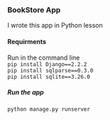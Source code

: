 ### BookStore App <br />
I wrote this app in Python lesson <br />
#### Requirments
Run in the command line <br />
`pip install Django==2.2.2` <br />
`pip install sqlparse==0.3.0` <br />
`pip install sqlite==3.26.0`<br />
##### Run the app 
`python manage.py runserver` <br /> 

